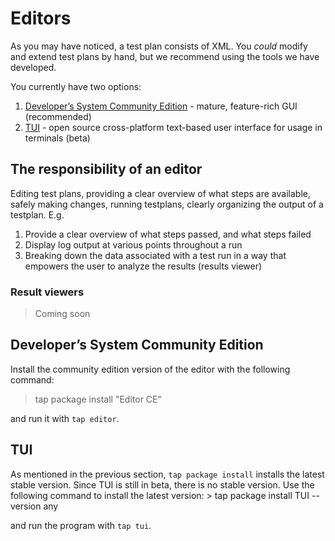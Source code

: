 # Editors

As you may have noticed, a test plan consists of XML. You *could* modify and extend test plans by hand, but we recommend
using the tools we have developed.

You currently have two options:
1. [Developer’s System Community Edition](https://www.opentap.io/download.html) - mature, feature-rich GUI (recommended)
2. [TUI](https://gitlab.com/OpenTAP/Plugins/opentap-tui/opentap-tui) - open source cross-platform text-based user interface for usage in terminals (beta)

## The responsibility of an editor
Editing test plans, providing a clear overview of what steps are available, safely making changes,
running testplans, clearly organizing the output of a testplan. E.g.
1. Provide a clear overview of what steps passed, and what steps failed
2. Display log output at various points throughout a run
3. Breaking down the data associated with a test run in a way that empowers the user to analyze the results (results viewer)

### Result viewers
> Coming soon

## Developer’s System Community Edition

Install the community edition version of the editor with the following command:

> tap package install "Editor CE"

and run it with `tap editor`.

## TUI

As mentioned in the previous section, `tap package install` installs the latest stable version. Since TUI is still in
beta, there is no stable version. Use the following command to install the latest version: > tap package install TUI
--version any

and run the program with `tap tui`.
